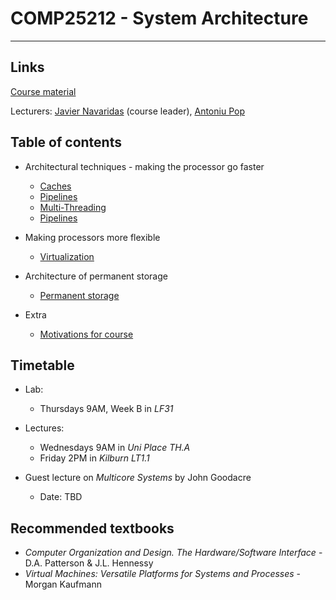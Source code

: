 <!-- Google Analytics -->
<script async src="https://www.googletagmanager.com/gtag/js?id=UA-113560131-1"></script>
<script>
  window.dataLayer = window.dataLayer || [];
  function gtag(){dataLayer.push(arguments);}
  gtag('js', new Date());
  gtag('config', 'UA-113560131-1');
</script>

# COMP25212 - System Architecture
---

## Links

[Course material](http://syllabus.cs.manchester.ac.uk/ugt/2017/COMP25212/)

Lecturers: [Javier Navaridas](mailto:javier.navaridas@manchester.ac.uk) (course leader), [Antoniu Pop](mailto:antoniu.pop@manchester.ac.uk)

## Table of contents
* Architectural techniques - making the processor go faster
	* [Caches](caches.md)
	* [Pipelines](pipelines.md)
	* [Multi-Threading](multithreading.md)
	* [Pipelines](multi-core.md)

* Making processors more flexible
	* [Virtualization](virtualization.md)

* Architecture of permanent storage
	* [Permanent storage](permanent-storage.md)

* Extra
	* [Motivations for course](motivations.md)
	
## Timetable

* Lab:
	* Thursdays 9AM, Week B in *LF31*
* Lectures:
	* Wednesdays 9AM in *Uni Place TH.A*
	* Friday 2PM in *Kilburn LT1.1*

* Guest lecture on *Multicore Systems* by John Goodacre
	* Date: TBD
	 
## Recommended textbooks

* *Computer Organization and Design. The Hardware/Software Interface* - D.A. Patterson & J.L. Hennessy
* *Virtual Machines: Versatile Platforms for Systems and Processes* - Morgan Kaufmann